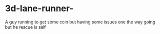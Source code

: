 # 3d-lane-runner-
A guy running to get some coin but having some issues one the way going but he rescue is self 

